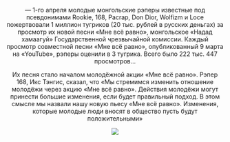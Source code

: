 <p align="center"> 
    — 1-го апреля молодые монгольские рэперы известные под псевдонимами Rookie, 168, Pacrap, Don Dior, Wolfizm и Loce пожертвовали 1 миллион тугриков (20 тыс. рублей в русских деньгах) за просмотр их новой песни «Мне всё равно», монгольское «Надад хамаагуй» Государственной чрезвычайной комиссии. Каждый просмотр совместной песни «Мне всё равно», опубликованный 9 марта на «YouTube», рэперы оценили в 3 тугрика. Всего было 222 тыс. 447 просмотров…
</p>

<p align="center">
    Их песня стало началом молодёжной акции «Мне всё равно». Рэпер 168, Икс Тэнгис, сказал, что «Мы стремимся изменить отношение молодёжи через акцию «Мне всё равно». Действия молодёжи могут принести большие изменения, если будет правильный подход. В этом смысле мы назвали нашу новую пьесу «Мне всё равно». Изменения, которые молодые люди вносят в общество пусть будут положительными»
</p>

<p align="center"> 
    <img src="https://c.tenor.com/8o2hpm9se-cAAAAd/tenor.gif">
</p>
